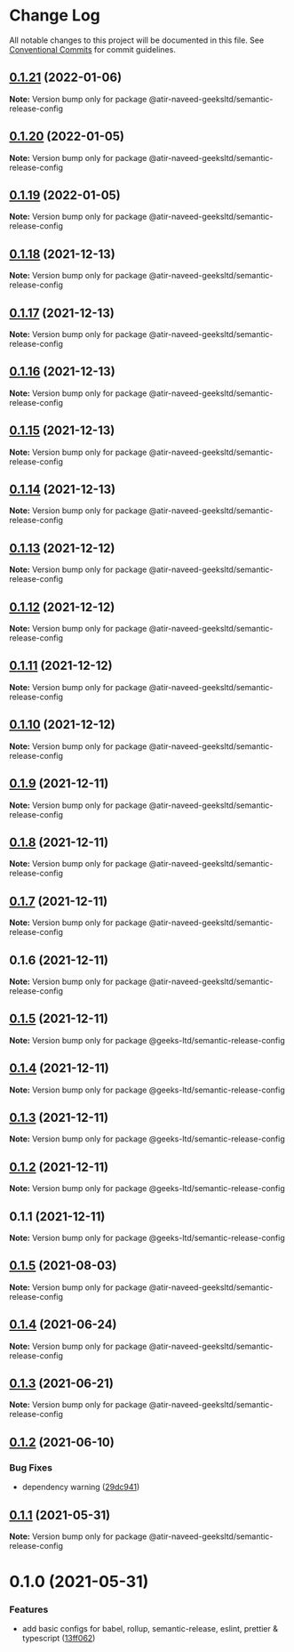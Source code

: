 # Change Log

All notable changes to this project will be documented in this file.
See [Conventional Commits](https://conventionalcommits.org) for commit guidelines.

## [0.1.21](https://github.com/atir-naveed-geeksltd/react-config/compare/@atir-naveed-geeksltd/semantic-release-config@0.1.19...@atir-naveed-geeksltd/semantic-release-config@0.1.21) (2022-01-06)

**Note:** Version bump only for package @atir-naveed-geeksltd/semantic-release-config





## [0.1.20](https://github.com/atir-naveed-geeksltd/react-config/compare/@atir-naveed-geeksltd/semantic-release-config@0.1.19...@atir-naveed-geeksltd/semantic-release-config@0.1.20) (2022-01-05)

**Note:** Version bump only for package @atir-naveed-geeksltd/semantic-release-config





## [0.1.19](https://github.com/atir-naveed-geeksltd/react-config/compare/@atir-naveed-geeksltd/semantic-release-config@0.1.13...@atir-naveed-geeksltd/semantic-release-config@0.1.19) (2022-01-05)

**Note:** Version bump only for package @atir-naveed-geeksltd/semantic-release-config





## [0.1.18](https://github.com/atir-naveed-geeksltd/react-config/compare/@atir-naveed-geeksltd/semantic-release-config@0.1.13...@atir-naveed-geeksltd/semantic-release-config@0.1.18) (2021-12-13)

**Note:** Version bump only for package @atir-naveed-geeksltd/semantic-release-config





## [0.1.17](https://github.com/atir-naveed-geeksltd/react-config/compare/@atir-naveed-geeksltd/semantic-release-config@0.1.13...@atir-naveed-geeksltd/semantic-release-config@0.1.17) (2021-12-13)

**Note:** Version bump only for package @atir-naveed-geeksltd/semantic-release-config





## [0.1.16](https://github.com/atir-naveed-geeksltd/react-config/compare/@atir-naveed-geeksltd/semantic-release-config@0.1.13...@atir-naveed-geeksltd/semantic-release-config@0.1.16) (2021-12-13)

**Note:** Version bump only for package @atir-naveed-geeksltd/semantic-release-config






## [0.1.15](https://github.com/atir-naveed-geeksltd/react-config/compare/@atir-naveed-geeksltd/semantic-release-config@0.1.13...@atir-naveed-geeksltd/semantic-release-config@0.1.15) (2021-12-13)

**Note:** Version bump only for package @atir-naveed-geeksltd/semantic-release-config





## [0.1.14](https://github.com/atir-naveed-geeksltd/react-config/compare/@atir-naveed-geeksltd/semantic-release-config@0.1.13...@atir-naveed-geeksltd/semantic-release-config@0.1.14) (2021-12-13)

**Note:** Version bump only for package @atir-naveed-geeksltd/semantic-release-config





## [0.1.13](https://github.com/atir-naveed-geeksltd/react-config/compare/@atir-naveed-geeksltd/semantic-release-config@0.1.12...@atir-naveed-geeksltd/semantic-release-config@0.1.13) (2021-12-12)

**Note:** Version bump only for package @atir-naveed-geeksltd/semantic-release-config





## [0.1.12](https://github.com/atir-naveed-geeksltd/react-config/compare/@atir-naveed-geeksltd/semantic-release-config@0.1.11...@atir-naveed-geeksltd/semantic-release-config@0.1.12) (2021-12-12)

**Note:** Version bump only for package @atir-naveed-geeksltd/semantic-release-config





## [0.1.11](https://github.com/atir-naveed-geeksltd/react-config/compare/@atir-naveed-geeksltd/semantic-release-config@0.1.10...@atir-naveed-geeksltd/semantic-release-config@0.1.11) (2021-12-12)

**Note:** Version bump only for package @atir-naveed-geeksltd/semantic-release-config





## [0.1.10](https://github.com/atir-naveed-geeksltd/react-config/compare/@atir-naveed-geeksltd/semantic-release-config@0.1.9...@atir-naveed-geeksltd/semantic-release-config@0.1.10) (2021-12-12)

**Note:** Version bump only for package @atir-naveed-geeksltd/semantic-release-config





## [0.1.9](https://github.com/atir-naveed-geeksltd/react-config/compare/@atir-naveed-geeksltd/semantic-release-config@0.1.8...@atir-naveed-geeksltd/semantic-release-config@0.1.9) (2021-12-11)

**Note:** Version bump only for package @atir-naveed-geeksltd/semantic-release-config





## [0.1.8](https://github.com/atir-naveed-geeksltd/react-config/compare/@atir-naveed-geeksltd/semantic-release-config@0.1.7...@atir-naveed-geeksltd/semantic-release-config@0.1.8) (2021-12-11)

**Note:** Version bump only for package @atir-naveed-geeksltd/semantic-release-config





## [0.1.7](https://github.com/atir-naveed-geeksltd/react-config/compare/@atir-naveed-geeksltd/semantic-release-config@0.1.6...@atir-naveed-geeksltd/semantic-release-config@0.1.7) (2021-12-11)

**Note:** Version bump only for package @atir-naveed-geeksltd/semantic-release-config





## 0.1.6 (2021-12-11)

**Note:** Version bump only for package @atir-naveed-geeksltd/semantic-release-config






## [0.1.5](https://github.com/atir-naveed-geeksltd/react-config/compare/@geeks-ltd/semantic-release-config@0.1.4...@geeks-ltd/semantic-release-config@0.1.5) (2021-12-11)

**Note:** Version bump only for package @geeks-ltd/semantic-release-config





## [0.1.4](https://github.com/atir-naveed-geeksltd/react-config/compare/@geeks-ltd/semantic-release-config@0.1.3...@geeks-ltd/semantic-release-config@0.1.4) (2021-12-11)

**Note:** Version bump only for package @geeks-ltd/semantic-release-config





## [0.1.3](https://github.com/atir-naveed-geeksltd/react-config/compare/@geeks-ltd/semantic-release-config@0.1.2...@geeks-ltd/semantic-release-config@0.1.3) (2021-12-11)

**Note:** Version bump only for package @geeks-ltd/semantic-release-config





## [0.1.2](https://github.com/atir-naveed-geeksltd/react-config/compare/@geeks-ltd/semantic-release-config@0.1.1...@geeks-ltd/semantic-release-config@0.1.2) (2021-12-11)

**Note:** Version bump only for package @geeks-ltd/semantic-release-config





## 0.1.1 (2021-12-11)

**Note:** Version bump only for package @geeks-ltd/semantic-release-config






## [0.1.5](https://github.com/medly/configs/compare/@atir-naveed-geeksltd/semantic-release-config@0.1.4...@atir-naveed-geeksltd/semantic-release-config@0.1.5) (2021-08-03)

**Note:** Version bump only for package @atir-naveed-geeksltd/semantic-release-config





## [0.1.4](https://github.com/medly/configs/compare/@atir-naveed-geeksltd/semantic-release-config@0.1.3...@atir-naveed-geeksltd/semantic-release-config@0.1.4) (2021-06-24)

**Note:** Version bump only for package @atir-naveed-geeksltd/semantic-release-config





## [0.1.3](https://github.com/medly/configs/compare/@atir-naveed-geeksltd/semantic-release-config@0.1.2...@atir-naveed-geeksltd/semantic-release-config@0.1.3) (2021-06-21)

**Note:** Version bump only for package @atir-naveed-geeksltd/semantic-release-config





## [0.1.2](https://github.com/medly/configs/compare/@atir-naveed-geeksltd/semantic-release-config@0.1.1...@atir-naveed-geeksltd/semantic-release-config@0.1.2) (2021-06-10)


### Bug Fixes

* dependency warning ([29dc941](https://github.com/medly/configs/commit/29dc9416844032c6d3680fdbecaa3054af4f31f5))





## [0.1.1](https://github.com/medly/configs/compare/@atir-naveed-geeksltd/semantic-release-config@0.1.0...@atir-naveed-geeksltd/semantic-release-config@0.1.1) (2021-05-31)

**Note:** Version bump only for package @atir-naveed-geeksltd/semantic-release-config





# 0.1.0 (2021-05-31)


### Features

* add basic configs for babel, rollup, semantic-release, eslint, prettier & typescript ([13ff062](https://github.com/medly/configs/commit/13ff0623177c58378914d01031328d71504653af))
